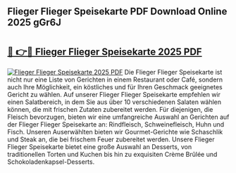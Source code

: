## Flieger Flieger Speisekarte PDF Download Online 2025 gGr6J

# <h2><a href="http://gc8l3ky.nevu.top/?p=Flieger+Flieger+Speisekarte">🔗 👉🔴 Flieger Flieger Speisekarte 2025 PDF</a></h2>

[![Flieger Flieger Speisekarte 2025 PDF](https://i.imgur.com/dBaPXMq.png)](http://gc8l3ky.nevu.top/?p=Flieger+Flieger+Speisekarte)
Die Flieger Flieger Speisekarte ist nicht nur eine Liste von Gerichten in einem Restaurant oder Café, sondern auch Ihre Möglichkeit, ein köstliches und für Ihren Geschmack geeignetes Gericht zu wählen. Auf unserer Flieger Flieger Speisekarte empfehlen wir einen Salatbereich, in dem Sie aus über 10 verschiedenen Salaten wählen können, die mit frischen Zutaten zubereitet werden. Für diejenigen, die Fleisch bevorzugen, bieten wir eine umfangreiche Auswahl an Gerichten auf der Flieger Flieger Speisekarte an: Rindfleisch, Schweinefleisch, Huhn und Fisch. Unseren Auserwählten bieten wir Gourmet-Gerichte wie Schaschlik und Steak an, die bei frischem Feuer zubereitet werden. Unsere Flieger Flieger Speisekarte bietet eine große Auswahl an Desserts, von traditionellen Torten und Kuchen bis hin zu exquisiten Crème Brûlée und Schokoladenkapsel-Desserts.
